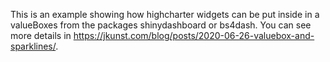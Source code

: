 This is an example showing how highcharter widgets can be put inside in a
valueBoxes from the packages shinydashboard or bs4dash. You can see more details
in https://jkunst.com/blog/posts/2020-06-26-valuebox-and-sparklines/.

